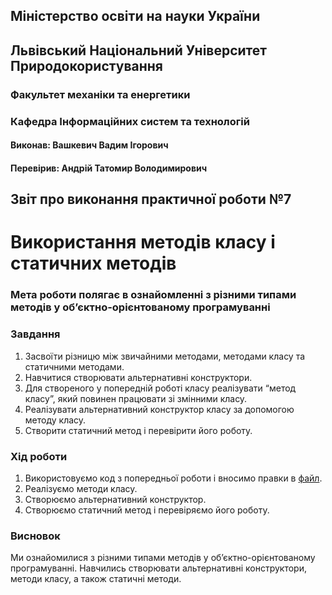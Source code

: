 ## Міністерство освіти на науки України
## Львівський Національний Університет Природокористування
### Факультет механіки та енергетики
### Кафедра Інформаційних систем та технологій

#### Виконав: Вашкевич Вадим Ігорович
#### Перевірив: Андрій Татомир Володимирович

## Звіт про виконання практичної роботи №7
# Використання методів класу і статичних методів

### Мета роботи полягає в ознайомленні з різними типами методів у об’єктно-орієнтованому програмуванні

### Завдання
1. Засвоїти різницю між звичайними методами, методами класу та статичними методами.
2. Навчитися створювати альтернативні конструктори.
3. Для створеного у попередній роботі класу реалізувати “метод класу”,
який повинен працювати зі змінними класу.
4. Реалізувати альтернативний конструктор класу за допомогою методу
класу.
5. Створити статичний метод і перевірити його роботу.

### Хід роботи
1. Використовуємо код з попередньої роботи і вносимо правки в [файл](./main.py).
2. Реалізуємо методи класу.
3. Створюємо альтернативний конструктор.
4. Створюємо статичний метод і перевіряємо його роботу.

### Висновок
Ми ознайомилися з різними типами методів у об’єктно-орієнтованому програмуванні. Навчились створювати альтернативні конструктори, методи класу, а також статичні методи.